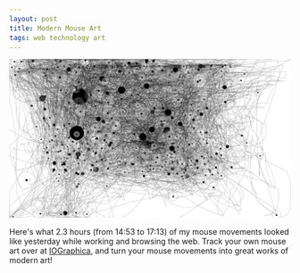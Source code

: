 ```yaml
---
layout: post
title: Modern Mouse Art
tags: web technology art
---
```


![IOGraphica](/public/img/IOGraphica.png)

Here's what 2.3 hours (from 14:53 to 17:13) of my mouse movements looked like yesterday while working and browsing the web. Track your own mouse art over at [IOGraphica](http://iographica.com/), and turn your mouse movements into great works of modern art!